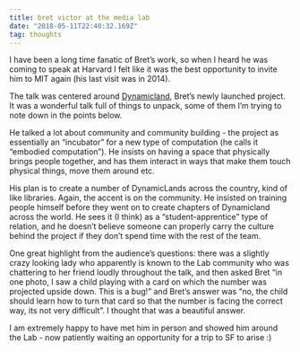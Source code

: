 ```yaml
---
title: bret victor at the media lab
date: "2018-05-11T22:40:32.169Z"
tag: thoughts
---
```


I have been a long time fanatic of Bret’s work, so when I heard he was coming to speak at Harvard I felt like it was the best opportunity to invite him to MIT again (his last visit was in 2014). 

The talk was centered around <a href="https://dynamicland.org/" target="_blank">Dynamicland</a>, Bret’s newly launched project. It was a wonderful talk full of things to unpack, some of them I’m trying to note down in the points below.

He talked a lot about community and community building - the project as essentially an “incubator” for a new type of computation (he calls it “embodied computation”). He insists on having a space that physically brings people together, and has them interact in ways that make them touch physical things, move them around etc.

His plan is to create a number of DynamicLands across the country, kind of like libraries. Again, the accent is on the community. He insisted on training people himself before they went on to create chapters of Dynamicland across the world. He sees it (I think) as a “student-apprentice” type of relation, and he doesn’t believe someone can properly carry the culture behind the project if they don’t spend time with the rest of the team. 

One great highlight from the audience’s questions: there was a slightly crazy looking lady who apparently is known to the Lab community who was chattering to her friend loudly throughout the talk, and then asked Bret “in one photo, I saw a child playing with a card on which the number was projected upside down. This is a bug!” and Bret’s answer was “no, the child should learn how to turn that card so that the number is facing the correct way, its not very difficult”. 
I thought that was a beautiful answer. 

I am extremely happy to have met him in person and showed him around the Lab - now patiently waiting an opportunity for a trip to SF to arise :)
